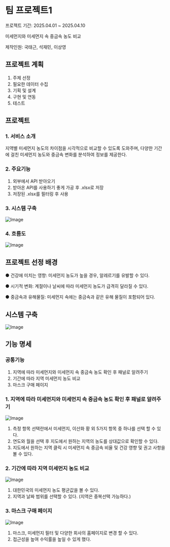 # 팀 프로젝트1
프로젝트 기간: 2025.04.01 ~ 2025.04.10

미세먼지와 미세먼지 속 중금속 농도 비교

제작인원: 국태근, 석재민, 이상영

## 프로젝트 계획
1. 주제 선정
2. 필요한 데이터 수집
3. 기획 및 설계
4. 구현 및 연동
5. 테스트

## 프로젝트
### 1. 서비스 소개
지역별 미세먼지 농도의 차이점을 시각적으로 비교할 수 있도록 도와주며, 다양한 기간에 걸친 미세먼지 농도와 중금속 변화를 분석하여 정보를 제공한다.

### 2. 주요기능
1. 외부에서 API 받아오기
2. 받아온 API를 사용하기 좋게 가공 후 .xlsx로 저장
3. 저장된 .xlsx를 필터링 후 사용

### 3. 시스템 구축
![Image](https://github.com/user-attachments/assets/d4c1f67b-b987-45de-bd8a-d426a06a115a)

### 4. 흐름도
![Image](https://github.com/user-attachments/assets/9cd1abf5-6c77-44fa-bd97-ae05f240498e)

## 프로젝트 선정 배경
● 건강에 미치는 영향: 미세먼지 농도가 높을 경우, 알레르기를 유발할 수 있다.

● 시기적 변화: 계절이나 날씨에 따라 미세먼지 농도가 급격히 달라질 수 있다.

● 중금속과 유해물질: 미세먼지 속에는 중금속과 같은 유해 물질이 포함되어 있다.

## 시스템 구축
![Image](https://github.com/user-attachments/assets/6a3d94fb-1fb5-48bb-895c-a7055d0a7a56)

## 기능 명세
### 공통기능
1. 지역에 따라 미세먼지와 미세먼지 속 중금속 농도 확인 후 패널로 알려주기
2. 기간에 따라 지역 미세먼지 농도 비교
3. 마스크 구매 페이지

### 1. 지역에 따라 미세먼지와 미세먼지 속 중금속 농도 확인 후 패널로 알려주기
![Image](https://github.com/user-attachments/assets/907cf2e1-67d7-4e2f-b16e-3ffff13625e7)

1. 측정 항목 선택란에서 미세먼지, 이산화 황 외 5가지 항목 중 하나를 선택 할 수 있다.
2. 연도와 월을 선택 후 지도에서 원하는 지역의 농도를 상대값으로 확인할 수 있다.
3. 지도에서 원하는 지역 클릭 시 미세먼지 속 중금속 비율 및 건강 영향 및 권고 사항을 볼 수 있다.

### 2. 기간에 따라 지역 미세먼지 농도 비교
![Image](https://github.com/user-attachments/assets/3105f528-91e6-4179-b268-c68f632102df)

1. 대한민국의 미세먼지 농도 평균값을 볼 수 있다.
2. 지역과 날짜 범위를 선택할 수 있다. (지역은 중복선택 가능하다.)

### 3. 마스크 구매 페이지
![Image](https://github.com/user-attachments/assets/8518f043-5f49-4725-abee-8ee73efdba8a)
1. 마스크, 미세먼지 필터 및 다양한 회사의 홈페이지로 변경 할 수 있다.
2. 접근성을 높여 수익률을 높일 수 있게 했다.
